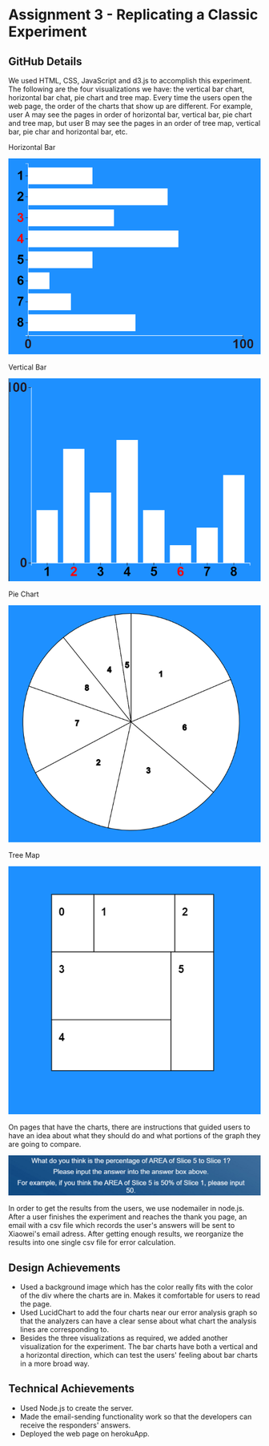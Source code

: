 Assignment 3 - Replicating a Classic Experiment  
===


GitHub Details
---
We used HTML, CSS, JavaScript and d3.js to accomplish this experiment. The following are the four visualizations we have: the vertical bar chart, horizontal bar chat, pie chart and tree map. Every time the users open the web page, the order of the charts that show up are different. For example, user A may see the pages in order of horizontal bar, vertical bar, pie chart and tree map, but user B may see the pages in an order of tree map, vertical bar, pie char and horizontal bar, etc. 


Horizontal Bar

![](img/bar_horizontal.png)

Vertical Bar

![](img/bar_vertical.png)


Pie Chart

![](img/pie_chart.png)


Tree Map

![](img/tree_map.png)

On pages that have the charts, there are instructions that guided users to have an idea about what they should do and what portions of the graph they are going to compare.

![](img/instruction.png)

In order to get the results from the users, we use nodemailer in node.js. After a user finishes the experiment and reaches the thank you page, an email with a csv file which records the user's answers will be sent to Xiaowei's email adress. After getting enough results, we reorganize the results into one single csv file for error calculation.


## Design Achievements
- Used a background image which has the color really fits with the
color of the div where the charts are in. Makes it comfortable for
users to read the page.
- Used LucidChart to add the four charts near our error analysis
graph so that the analyzers can have a clear sense about what
chart the analysis lines are corresponding to.
- Besides the three visualizations as required, we added another
visualization for the experiment. The bar charts have both a vertical
and a horizontal direction, which can test the users' feeling
about bar charts in a more broad way.

## Technical Achievements
- Used Node.js to create the server.
- Made the email-sending functionality work so that the developers
can receive the responders' answers.
- Deployed the web page on herokuApp.
